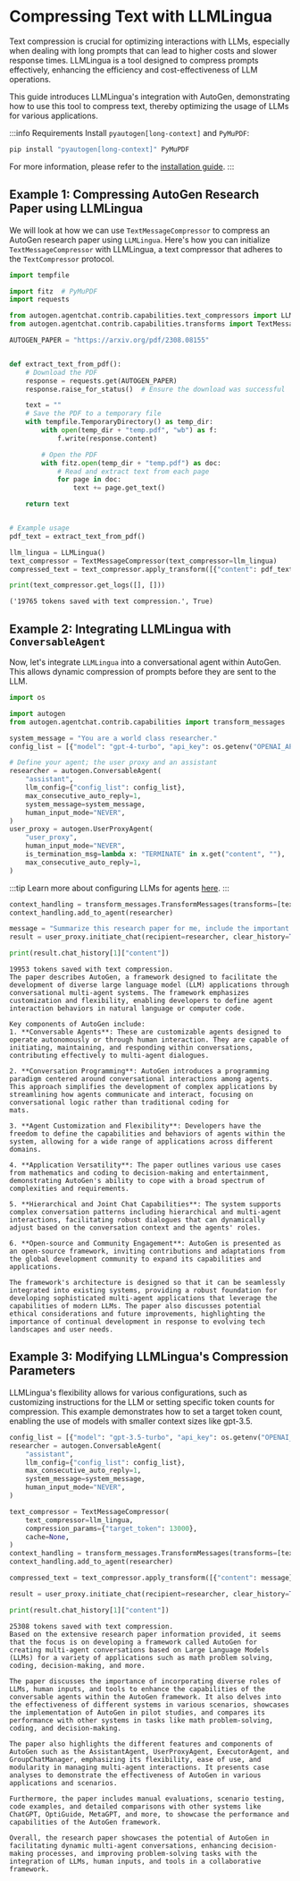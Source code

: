 # Compressing Text with LLMLingua

Text compression is crucial for optimizing interactions with LLMs, especially when dealing with long prompts that can lead to higher costs and slower response times. LLMLingua is a tool designed to compress prompts effectively, enhancing the efficiency and cost-effectiveness of LLM operations.

This guide introduces LLMLingua's integration with AutoGen, demonstrating how to use this tool to compress text, thereby optimizing the usage of LLMs for various applications.

:::info Requirements
Install `pyautogen[long-context]` and `PyMuPDF`:

```bash
pip install "pyautogen[long-context]" PyMuPDF
```

For more information, please refer to the [installation guide](/docs/installation/).
:::

## Example 1: Compressing AutoGen Research Paper using LLMLingua

We will look at how we can use `TextMessageCompressor` to compress an AutoGen research paper using `LLMLingua`. Here's how you can initialize `TextMessageCompressor` with LLMLingua, a text compressor that adheres to the `TextCompressor` protocol.

```python
import tempfile

import fitz  # PyMuPDF
import requests

from autogen.agentchat.contrib.capabilities.text_compressors import LLMLingua
from autogen.agentchat.contrib.capabilities.transforms import TextMessageCompressor

AUTOGEN_PAPER = "https://arxiv.org/pdf/2308.08155"


def extract_text_from_pdf():
    # Download the PDF
    response = requests.get(AUTOGEN_PAPER)
    response.raise_for_status()  # Ensure the download was successful

    text = ""
    # Save the PDF to a temporary file
    with tempfile.TemporaryDirectory() as temp_dir:
        with open(temp_dir + "temp.pdf", "wb") as f:
            f.write(response.content)

        # Open the PDF
        with fitz.open(temp_dir + "temp.pdf") as doc:
            # Read and extract text from each page
            for page in doc:
                text += page.get_text()

    return text


# Example usage
pdf_text = extract_text_from_pdf()

llm_lingua = LLMLingua()
text_compressor = TextMessageCompressor(text_compressor=llm_lingua)
compressed_text = text_compressor.apply_transform([{"content": pdf_text}])

print(text_compressor.get_logs([], []))
```

```console
('19765 tokens saved with text compression.', True)
```

## Example 2: Integrating LLMLingua with `ConversableAgent`

Now, let's integrate `LLMLingua` into a conversational agent within AutoGen. This allows dynamic compression of prompts before they are sent to the LLM.

```python
import os

import autogen
from autogen.agentchat.contrib.capabilities import transform_messages

system_message = "You are a world class researcher."
config_list = [{"model": "gpt-4-turbo", "api_key": os.getenv("OPENAI_API_KEY")}]

# Define your agent; the user proxy and an assistant
researcher = autogen.ConversableAgent(
    "assistant",
    llm_config={"config_list": config_list},
    max_consecutive_auto_reply=1,
    system_message=system_message,
    human_input_mode="NEVER",
)
user_proxy = autogen.UserProxyAgent(
    "user_proxy",
    human_input_mode="NEVER",
    is_termination_msg=lambda x: "TERMINATE" in x.get("content", ""),
    max_consecutive_auto_reply=1,
)
```

:::tip
Learn more about configuring LLMs for agents [here](/docs/topics/llm_configuration).
:::

```python
context_handling = transform_messages.TransformMessages(transforms=[text_compressor])
context_handling.add_to_agent(researcher)

message = "Summarize this research paper for me, include the important information" + pdf_text
result = user_proxy.initiate_chat(recipient=researcher, clear_history=True, message=message, silent=True)

print(result.chat_history[1]["content"])
```

```console
19953 tokens saved with text compression.
The paper describes AutoGen, a framework designed to facilitate the development of diverse large language model (LLM) applications through conversational multi-agent systems. The framework emphasizes customization and flexibility, enabling developers to define agent interaction behaviors in natural language or computer code.

Key components of AutoGen include:
1. **Conversable Agents**: These are customizable agents designed to operate autonomously or through human interaction. They are capable of initiating, maintaining, and responding within conversations, contributing effectively to multi-agent dialogues.

2. **Conversation Programming**: AutoGen introduces a programming paradigm centered around conversational interactions among agents. This approach simplifies the development of complex applications by streamlining how agents communicate and interact, focusing on conversational logic rather than traditional coding for
mats.

3. **Agent Customization and Flexibility**: Developers have the freedom to define the capabilities and behaviors of agents within the system, allowing for a wide range of applications across different domains.

4. **Application Versatility**: The paper outlines various use cases from mathematics and coding to decision-making and entertainment, demonstrating AutoGen's ability to cope with a broad spectrum of complexities and requirements.

5. **Hierarchical and Joint Chat Capabilities**: The system supports complex conversation patterns including hierarchical and multi-agent interactions, facilitating robust dialogues that can dynamically adjust based on the conversation context and the agents' roles.

6. **Open-source and Community Engagement**: AutoGen is presented as an open-source framework, inviting contributions and adaptations from the global development community to expand its capabilities and applications.

The framework's architecture is designed so that it can be seamlessly integrated into existing systems, providing a robust foundation for developing sophisticated multi-agent applications that leverage the capabilities of modern LLMs. The paper also discusses potential ethical considerations and future improvements, highlighting the importance of continual development in response to evolving tech landscapes and user needs.
```

## Example 3: Modifying LLMLingua's Compression Parameters

LLMLingua's flexibility allows for various configurations, such as customizing instructions for the LLM or setting specific token counts for compression. This example demonstrates how to set a target token count, enabling the use of models with smaller context sizes like gpt-3.5.

```python
config_list = [{"model": "gpt-3.5-turbo", "api_key": os.getenv("OPENAI_API_KEY")}]
researcher = autogen.ConversableAgent(
    "assistant",
    llm_config={"config_list": config_list},
    max_consecutive_auto_reply=1,
    system_message=system_message,
    human_input_mode="NEVER",
)

text_compressor = TextMessageCompressor(
    text_compressor=llm_lingua,
    compression_params={"target_token": 13000},
    cache=None,
)
context_handling = transform_messages.TransformMessages(transforms=[text_compressor])
context_handling.add_to_agent(researcher)

compressed_text = text_compressor.apply_transform([{"content": message}])

result = user_proxy.initiate_chat(recipient=researcher, clear_history=True, message=message, silent=True)

print(result.chat_history[1]["content"])
```

```console
25308 tokens saved with text compression.
Based on the extensive research paper information provided, it seems that the focus is on developing a framework called AutoGen for creating multi-agent conversations based on Large Language Models (LLMs) for a variety of applications such as math problem solving, coding, decision-making, and more.

The paper discusses the importance of incorporating diverse roles of LLMs, human inputs, and tools to enhance the capabilities of the conversable agents within the AutoGen framework. It also delves into the effectiveness of different systems in various scenarios, showcases the implementation of AutoGen in pilot studies, and compares its performance with other systems in tasks like math problem-solving, coding, and decision-making.

The paper also highlights the different features and components of AutoGen such as the AssistantAgent, UserProxyAgent, ExecutorAgent, and GroupChatManager, emphasizing its flexibility, ease of use, and modularity in managing multi-agent interactions. It presents case analyses to demonstrate the effectiveness of AutoGen in various applications and scenarios.

Furthermore, the paper includes manual evaluations, scenario testing, code examples, and detailed comparisons with other systems like ChatGPT, OptiGuide, MetaGPT, and more, to showcase the performance and capabilities of the AutoGen framework.

Overall, the research paper showcases the potential of AutoGen in facilitating dynamic multi-agent conversations, enhancing decision-making processes, and improving problem-solving tasks with the integration of LLMs, human inputs, and tools in a collaborative framework.
```
